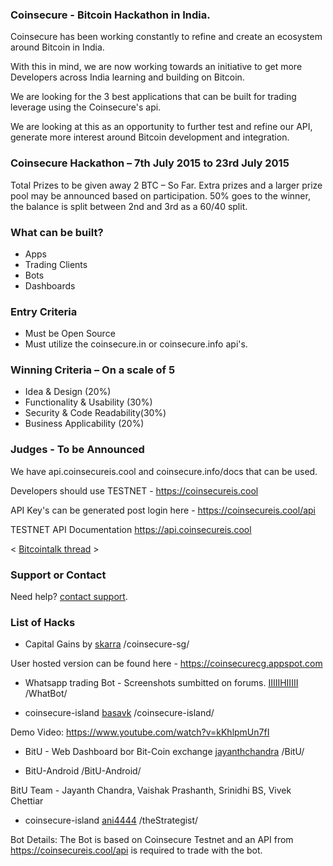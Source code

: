 ### Coinsecure - Bitcoin Hackathon in India.

Coinsecure has been working constantly to refine and create an ecosystem around Bitcoin in India.

With this in mind, we are now working towards an initiative to get more Developers across India learning and building on Bitcoin.

We are looking for the 3 best applications that can be built for trading leverage using the Coinsecure's api.

We are looking at this as an opportunity to further test and refine our API, generate more interest around Bitcoin development and integration.

### Coinsecure Hackathon – 7th July 2015 to 23rd July 2015
Total Prizes to be given away
2 BTC – So Far. Extra prizes and a larger prize pool may be announced based on participation.
50% goes to the winner, the balance is split between 2nd and 3rd as a 60/40 split.

### What can be built?
- Apps
- Trading Clients
- Bots
- Dashboards

### Entry Criteria
- Must be Open Source
- Must utilize the coinsecure.in or coinsecure.info api's.

### Winning Criteria – On a scale of 5
- Idea & Design (20%)
- Functionality & Usability (30%)
- Security & Code Readability(30%)
- Business Applicability (20%)

### Judges - To be Announced

We have api.coinsecureis.cool and coinsecure.info/docs that can be used.

Developers should use TESTNET - https://coinsecureis.cool

API Key's can be generated post login here - https://coinsecureis.cool/api

TESTNET API Documentation https://api.coinsecureis.cool

< [Bitcointalk thread](https://bitcointalk.org/index.php?topic=1097394) >


### Support or Contact

Need help? [contact support](https://coinsecure.in).


### List of Hacks

- Capital Gains by [skarra](https://github.com/skarra) /coinsecure-sg/

User hosted version can be found here - https://coinsecurecg.appspot.com

- Whatsapp trading Bot - Screenshots sumbitted on forums. [IIIIIHIIIII](https://github.com/IIIIIHIIIII/) /WhatBot/

- coinsecure-island [basavk](https://github.com/basavk/) /coinsecure-island/
  
Demo Video: https://www.youtube.com/watch?v=kKhlpmUn7fI

- BitU - Web Dashboard bor Bit-Coin exchange [jayanthchandra](https://github.com/jayanthchandra/) /BitU/

- BitU-Android  /BitU-Android/

BitU Team - Jayanth Chandra, Vaishak Prashanth, Srinidhi BS, Vivek Chettiar 

- coinsecure-island [ani4444](https://github.com/ani4444/) /theStrategist/
  
Bot Details: The Bot is based on Coinsecure Testnet and an API from https://coinsecureis.cool/api is required to trade with the bot.


